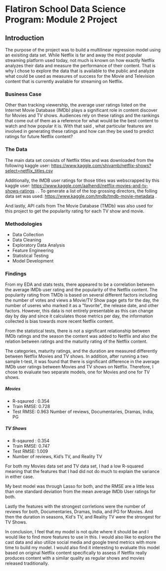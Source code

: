 # Flatiron School Data Science Program: Module 2 Project

## Introduction

The purpose of the project was to build a multilinear regression model using an exisiting data set. While Netflix is far and away the most popular streaming platform used today, not much is known on how exactly Netflix analyzes their data and measure the performance of their content. That is why I chose to explore the data that is available to the public and analyze what could be used as measures of success for the Movie and Television content that is currently available for streaming on Netflix.

### Business Case
Other than tracking viewership, the average user ratings listed on the Internet Movie Database (IMDb) plays a significant role in content discover for Movies and TV shows. Audiences rely on these ratings and the rankings that come out of them as a reference for what would be the best content to watch and how popular it is. With that said , what particular features are involved in generating these ratings and how can they be used to predict ratings for future Netflix content?

### The Data
The main data set consists of Netflix titles and was downloaded from the following kaggle user: https://www.kaggle.com/shivamb/netflix-shows?select=netflix_titles.csv

Additionally, the IMDB user ratings for those titles was webscrapped by this kaggle user: https://www.kaggle.com/aalhendi/netflix-movies-and-tv-shows-ratings .
 .
To generate a list of the top grossing directors, the folling data set was used: https://www.kaggle.com/tmdb/tmdb-movie-metadata .

And lastly, API calls from The Movie Database (TMDb) was also used for this project to get the popularity rating for each TV show and movie.

### Methodologies
- Data Collection
- Data Cleaning
- Exploratory Data Analysis
- Feature Engineering
- Statistical Testing
- Model Development


### Findings

From my EDA and stats tests, there appeared to be a correlation between the average IMDb user rating and the popularity of the Netflix content. The popularity rating from TMDb is based on several different factors including the number of votes and views a Movie/TV Show page gets for the day, the number of useres who marked it as a "favorite", the release date, and other factors. However, this data is not entirely presentable as this can change day by day and since it calculates those metrics per day, the information collected is bias towards more recent Netflix content.

From the statistical tests,  there is not a significant relationship between IMDb ratings and the season the content was added to Netflix and also the relation between ratings and the maturity rating of the Netflix content.

The categories, maturity ratings, and the duration are measured differently between Netflix Movies and TV shows. In addition, after running a two sample t-test, it was found that there is significant difference in the average IMDb user ratings between Movies and TV shows on Netflix. Therefore, I chose to evaluate two separate models, one for Movies and one for TV shows.

##### Movies
- R-sqaured : 0.354
- Train RMSE: 0.728
- Test RMSE: 0.963
Number of reviews, Documentaries, Dramas, India, PG

##### TV Shows
- R-sqaured : 0.354
- Train RMSE: 0.747
- Test RMSE: 1.009
- Number of reviews, Kid’s TV, and Reality TV

For both my Movies data set and TV data set, I had a low R-squared meaning that the features that I had did not do much to explain the variance in either case.

My best model was through Lasso for both, and the RMSE are a little less than one standard deviation from the mean average IMDb User ratings for both.

Lastly the features with the strongest corrletions were the number of reviews for both, Documentaries, Dramas, India, and PG for Movies. And then the duration in seasons, Kid's TV, and Reality TV were the strongest for TV Shows.

In conclusion, I feel that my model is not quite where it should be and I would like to find more features to use in this. I would also like to explore the cast data and also utilize social media and google trend metrics with more time to build my model. I would also find it interesting to evaluate this model based on original Netflix content specifically to assess if Netflix really produces content with a similar quality as regular shows and movies released traditionally.

